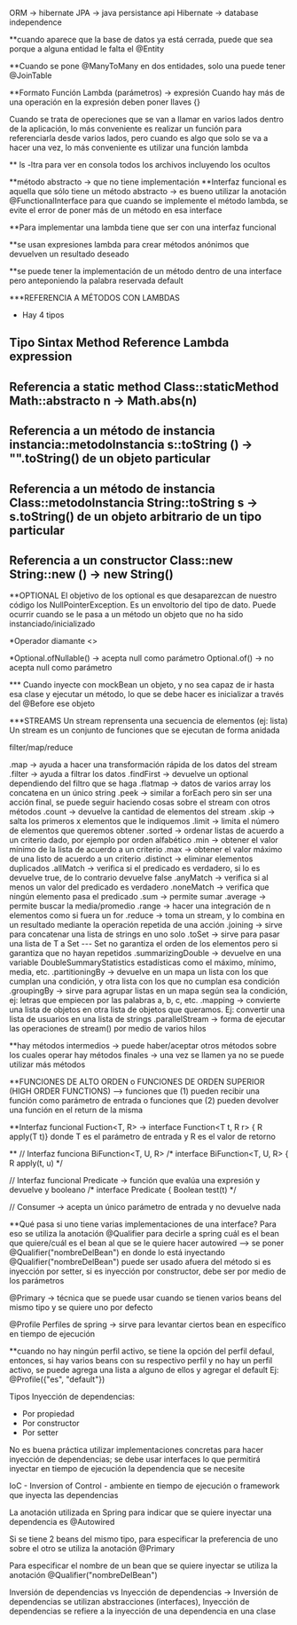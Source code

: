 ORM -> hibernate
JPA -> java persistance api
Hibernate -> database independence

**cuando aparece que la base de datos ya está cerrada, puede que sea porque a alguna entidad le falta el @Entity

**Cuando se pone @ManyToMany en dos entidades, solo una puede tener @JoinTable

**Formato Función Lambda
(parámetros) -> expresión
Cuando hay más de una operación en la expresión deben poner llaves {}

Cuando se trata de opereciones que se van a llamar en varios lados dentro de la aplicación, lo más conveniente es realizar un función para referenciarla desde varios lados, pero cuando es algo que solo se va a hacer una vez, lo más conveniente es utilizar una función lambda

** ls -ltra para ver en consola todos los archivos incluyendo los ocultos

**método abstracto -> que no tiene implementación
**Interfaz funcional es aquella que sólo tiene un método abstracto -> es bueno utilizar la anotación @FunctionalInterface para que cuando se implemente el método lambda, se evite el error de poner más de un método en esa interface

**Para implementar una lambda tiene que ser con una interfaz funcional

**se usan expresiones lambda para crear métodos anónimos que devuelven un resultado deseado

**se puede tener la implementación de un método dentro de una interface pero anteponiendo la palabra reservada default

***REFERENCIA A MÉTODOS CON LAMBDAS
- Hay 4 tipos

Tipo										Sintax							Method Reference						Lambda expression
-------------------------------------------------------------------------------------------------------------------------------------------------
Referencia a static method					Class::staticMethod				Math::abstracto							n -> Math.abs(n)
-------------------------------------------------------------------------------------------------------------------------------------------------
Referencia a un método de instancia			instancia::metodoInstancia		s::toString								() -> "".toString()	
de un objeto particular
-------------------------------------------------------------------------------------------------------------------------------------------------
Referencia a un método de instancia			Class::metodoInstancia			String::toString						s -> s.toString()
de un objeto arbitrario de un tipo
particular
-------------------------------------------------------------------------------------------------------------------------------------------------
Referencia a un constructor					Class::new						String::new								() -> new String()
-------------------------------------------------------------------------------------------------------------------------------------------------


**OPTIONAL
El objetivo de los optional es que desaparezcan de nuestro código los NullPointerException. Es un envoltorio del tipo de dato. Puede ocurrir cuando se le pasa a un método un objeto que no ha sido instanciado/inicializado

*Operador diamante <>

*Optional.ofNullable() -> acepta null como parámetro
Optional.of() -> no acepta null como parámetro

*** Cuando inyecte con mockBean un objeto, y no sea capaz de ir hasta esa clase y ejecutar un método, lo que se debe hacer es inicializar a través del @Before ese objeto

***STREAMS
Un stream reprensenta una secuencia de elementos (ej: lista)
Un stream es un conjunto de funciones que se ejecutan de forma anidada

filter/map/reduce

.map -> ayuda a hacer una transformación rápida de los datos del stream
.filter -> ayuda a filtrar los datos
.findFirst -> devuelve un optional dependiendo del filtro que se haga
.flatmap -> datos de varios array los concatena en un único string
.peek -> similar a forEach pero sin ser una acción final, se puede seguir haciendo cosas sobre el stream con otros métodos
.count -> devuelve la cantidad de elementos del stream
.skip -> salta los primeros x elementos que le indiquemos
.limit -> limita el número de elementos que queremos obtener
.sorted -> ordenar listas de acuerdo a un criterio dado, por ejemplo por orden alfabético
.min -> obtener el valor mínimo de la lista de acuerdo a un criterio
.max -> obtener el valor máximo de una listo de acuerdo a un criterio
.distinct -> eliminar elementos duplicados
.allMatch -> verifica si el predicado es verdadero, si lo es devuelve true, de lo contrario devuelve false
.anyMatch -> verifica si al menos un valor del predicado es verdadero
.noneMatch -> verifica que ningún elemento pasa el predicado
.sum -> permite sumar
.average -> permite buscar la media/promedio
.range -> hacer una integración de n elementos como si fuera un for
.reduce -> toma un stream, y lo combina en un resultado mediante la operación repetida de una acción
.joining -> sirve para concatenar una lista de strings en uno solo
.toSet -> sirve para pasar una lista de T a Set<T> --- Set no garantiza el orden de los elementos pero si garantiza que no hayan repetidos
.summarizingDouble -> devuelve en una variable DoubleSummaryStatistics estadísticas como el máximo, mínimo, media, etc.
.partitioningBy -> devuelve en un mapa un lista con los que cumplan una condición, y otra lista con los que no cumplan esa condición
.groupingBy -> sirve para agrupar listas en un mapa según sea la condición, ej: letras que empiecen por las palabras a, b, c, etc.
.mapping -> convierte una lista de objetos en otra lista de objetos que queramos. Ej: convertir una lista de usuarios en una lista de strings
.parallelStream -> forma de ejecutar las operaciones de stream() por medio de varios hilos

**hay métodos intermedios -> puede haber/aceptar otros métodos sobre los cuales operar
hay métodos finales -> una vez se llamen ya no se puede utilizar más métodos



**FUNCIONES DE ALTO ORDEN o FUNCIONES DE ORDEN SUPERIOR (HIGH ORDER FUNCTIONS) --> funciones que (1) pueden recibir una función como parámetro de entrada o funciones que (2) pueden devolver una función en el return de la misma

**Interfaz funcional Fuction<T, R> -> interface Function<T t, R r> { R apply(T t)} donde T es el parámetro de entrada y R es el valor de retorno

**
// Interfaz funciona BiFunction<T, U, R>
		/*
		interface BiFunction<T, U, R> {
			R apply(t, u)
		 */

// Interfaz funcional Predicate<T> -> función que evalúa una expresión y devuelve y booleano
		/*
		interface Predicate<T t> {
			Boolean test(t)
		 */
		 
// Consumer<T> -> acepta un único parámetro de entrada y no devuelve nada


**Qué pasa si uno tiene varias implementaciones de una interface? Para eso se utiliza la anotación @Qualifier para decirle a spring cuál es el bean que quiere/cuál es el bean al que se le quiere hacer autowired
--> se poner @Qualifier("nombreDelBean") en donde lo está inyectando
@Qualifier("nombreDelBean") puede ser usado afuera del método si es inyección por setter, si es inyección por constructor, debe ser por medio de los parámetros

@Primary -> técnica que se puede usar cuando se tienen varios beans del mismo tipo y se quiere uno por defecto

@Profile
Perfiles de spring -> sirve para levantar ciertos bean en específico en tiempo de ejecución

**cuando no hay ningún perfil activo, se tiene la opción del perfil defaul, entonces, si hay varios beans con su respectivo perfil y no hay un perfil activo, se puede agrega una lista a alguno de ellos y agregar el default
	Ej: @Profile({"es", "default"})
	
Tipos Inyección de dependencias:
- Por propiedad
- Por constructor
- Por setter

No es buena práctica utilizar implementaciones concretas para hacer inyección de dependencias; se debe usar interfaces lo que permitirá inyectar en tiempo de ejecución la dependencia que se necesite

IoC - Inversion of Control - ambiente en tiempo de ejecución o framework que inyecta las dependencias

La anotación utilizada en Spring para indicar que se quiere inyectar una dependencia es @Autowired

Si se tiene 2 beans del mismo tipo, para especificar la preferencia de uno sobre el otro se utiliza la anotación @Primary

Para especificar el nombre de un bean que se quiere inyectar se utiliza la anotación @Qualifier("nombreDelBean")

Inversión de dependencias vs Inyección de dependencias -> Inversión de dependencias se utilizan abstracciones (interfaces), Inyección de dependencias se refiere a la inyección de una dependencia en una clase
